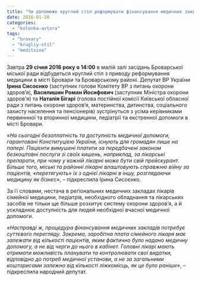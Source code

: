 ```yaml
---
title: "Чи допоможе круглий стіл реформувати фінансування медичних закладів в Броварах?"
date: 2016-01-28
categories: 
  - "kolonka-avtora"
tags: 
  - "brovary"
  - "krugliy-stil"
  - "meditsina"
---
```


Завтра **29 січня 2016 року о 14:00** в малій залі засідань Броварської міської ради відбудеться круглий стіл з приводу реформування медицини в місті Бровари та Броварському районі. Депутат ВР України **Ірина Сисоєнко** (заступник голови Комітету ВР з питань охорони здоров’я), **Василишин Роман Йосифович** (заступник Міністра охорони здоров'я) та **Наталія Бігарі** (голова постійної комісії Київської обласної ради з питань охорони здоров’я, материнства, дитинства, соціального захисту населення та пенсіонерів) зустрінуться з усіма керівниками первиннної та вторинної медицини, педіатрії та екстренної допомоги в місті Бровари.

_«На сьогодні безоплатність та доступність медичної допомоги, гарантовані Конституцією України, існують для громадян лише на папері. Пацієнти вимушені платити за передбачені законом безкоштовні послуги зі своїх кишень, наприклад, за лікарські препарати, при чому у кожній лікарні може бути свій прейскурант. Більше того, міські та районні лікарні влаштовують справжню війну за пацієнтів, «перетягують» їх з однієї лікарні в іншу, розглядаючи медицину як бізнес»_, – підкреслила Ірина Сисоєнко.

За її словами, нестача в регіональних медичних закладах лікарів сімейної медицини, педіатрів, необхідного обладнання та лікарських засобів не тільки ще більше розхитує систему охорони здоров’я, а й ускладнює доступність для людей необхідної вчасної медичної допомоги.

_«Насправді ж, процедура фінансування медичних закладів потребує суттєвого перегляду. Зокрема, заробітна плата сімейного лікаря має залежати від кількості пацієнтів, яким фактично було надано медичну допомогу, а не від черги до нього в кабінет. Головні лікарі мають отримати можливість планувати та контролювати свої видатки, відповідно до потреб медичної установи, а не за загальними кошторисами залежно від кількості ліжкомісць, як це було раніше»_, – підкреслила народний депутат.
